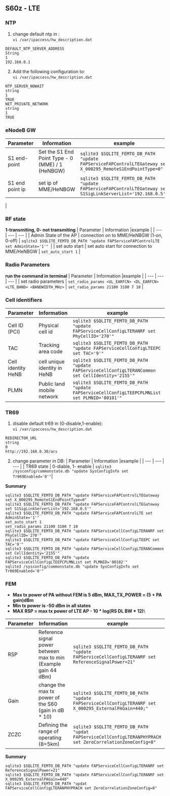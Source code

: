 ## S60z - LTE 
### NTP 
1. change default ntp in :\
`vi /var/ipaccess/hw_description.dat`
```
DEFAULT_NTP_SERVER_ADDRESS​
String​
1​
192.168.0.1
```
2. Add the following configuration to:\
`vi /var/ipaccess/hw_description.dat`
```
NTP_SERVER_NOWAIT​
string​
1​
TRUE​
NET_PRIVATE_NETWORK​
string​
1​
TRUE​
```

### eNodeB GW
| Parameter | Information |example |
| --- | --- | --- |
| S1 end-point | Set the S1 End Point Type - 0 (MME) / 1 (HeNBGW) |`sqlite3 $SQLITE_FEMTO_DB_PATH "update FAPServiceFAPControlLTEGateway set X_000295_RemoteS1EndPointType=0"` |
| S1 end point ip | set ip of MME/HeNBGW | `sqlite3 $SQLITE_FEMTO_DB_PATH "update FAPServiceFAPControlLTEGateway set S1SigLinkServerList='192.168.0.5'"​`|
|

### RF state
**1-transmiting, 0- not transmiting**
| Parameter | Information |example |
| --- | --- | --- |
| Admin State of the AP | connection on to MME/HeNBGW (1-on, 0-off) | `sqlite3 $SQLITE_FEMTO_DB_PATH "update FAPServiceFAPControlLTE set AdminState='1'" `|
| set auto start | set auto start for connection to MME/HeNBGW | `set_auto_start 1` |

### Radio Parameters
**run the command in terminal**
| Parameter | Information |example |
| --- | --- | --- |
| set radio parameters | `set_radio_params <UL_EARFCN> <DL_EARFCN> <LTE_BAND> <BANDWIDTH_MHz>` | `set_radio_params 21100 3100 7 10` |

### Cell identifiers
| Parameter | Information |example |
| --- | --- | --- |
| Cell ID (PCI) | Physical cell id | `sqlite3 $SQLITE_FEMTO_DB_PATH "update FAPServiceCellConfigLTERANRF set PhyCellID='270'"​`|
| TAC | Tracking area code | `sqlite3 $SQLITE_FEMTO_DB_PATH "update FAPServiceCellConfigLTEEPC set TAC='9'"​`|
| Cell identity HeNB | cell unique identity in HeNB | `sqlite3 $SQLITE_FEMTO_DB_PATH "update FAPServiceCellConfigLTERANCommon set CellIdentity='2155'"` |
| PLMN | Public land mobile network | `sqlite3 $SQLITE_FEMTO_DB_PATH "update FAPServiceCellConfigLTEEPCPLMNList set PLMNID='00101'"​` |


### TR69
1. disable default tr69 in (0-disable,1-enable):\
`vi /var/ipaccess/hw_description.dat`
```
REDIRECTOR_URL​
string​
0​
http://192.168.0.30/acs
```
2. change parameter in DB:
| Parameter | Information |example |
| --- | --- | --- |
| TR69 state | 0-diable, 1- enable | `sqlite3 /sysconfig/commonstate.db "update SysConfigInfo set Tr069Enabled='0'"`|



**Summary**
```
sqlite3 $SQLITE_FEMTO_DB_PATH "update FAPServiceFAPControlLTEGateway set X_000295_RemoteS1EndPointType=0"
sqlite3 $SQLITE_FEMTO_DB_PATH "update FAPServiceFAPControlLTEGateway set S1SigLinkServerList='192.168.0.5'"
sqlite3 $SQLITE_FEMTO_DB_PATH "update FAPServiceFAPControlLTE set AdminState='1'"
set_auto_start 1
set_radio_params 21100 3100 7 10
sqlite3 $SQLITE_FEMTO_DB_PATH "update FAPServiceCellConfigLTERANRF set PhyCellID='270'"​
sqlite3 $SQLITE_FEMTO_DB_PATH "update FAPServiceCellConfigLTEEPC set TAC='9'"​
sqlite3 $SQLITE_FEMTO_DB_PATH "update FAPServiceCellConfigLTERANCommon set CellIdentity='2155'"
sqlite3 $SQLITE_FEMTO_DB_PATH "update FAPServiceCellConfigLTEEPCPLMNList set PLMNID='00102'"​
sqlite3 /sysconfig/commonstate.db "update SysConfigInfo set Tr069Enabled='0'"
```

### FEM 
- **Max tx power of PA without FEM is 5 dBm, MAX_TX_POWER = (5 + PA gain)dBm**
- **Min tx power is -50 dBm in all states**
- **MAX RSP = max tx power of LTE AP - 10 * log(RS DL BW * 12)**\

| Parameter | Information |example |
| --- | --- | --- |
| RSP | Reference signal power between max to min (Example gain 44 dBm) | `sqlite3 $SQLITE_FEMTO_DB_PATH "update FAPServiceCellConfigLTERANRF set ReferenceSignalPower=21"​`|
| Gain | change the max tx power of the S60 (gain in dB * 10) | `sqlite3 $SQLITE_FEMTO_DB_PATH "update FAPServiceCellConfigLTERANRF set X_000295_ExternalPAGain=440;"`|
| ZCZC | Defining the range of operating (8=5km)| `sqlite3 $SQLITE_FEMTO_DB_PATH "updat FAPServiceCellConfigLTERANPHYPRACH set ZeroCorrelationZoneConfig=8"` |​

**Summary**
```
sqlite3 $SQLITE_FEMTO_DB_PATH "update FAPServiceCellConfigLTERANRF set ReferenceSignalPower=21"
sqlite3 $SQLITE_FEMTO_DB_PATH "update FAPServiceCellConfigLTERANRF set X_000295_ExternalPAGain=440"
sqlite3 $SQLITE_FEMTO_DB_PATH "updat FAPServiceCellConfigLTERANPHYPRACH set ZeroCorrelationZoneConfig=8"
```